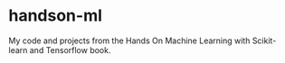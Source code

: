 # handson-ml
My code and projects from the Hands On Machine Learning with Scikit-learn and Tensorflow book.
